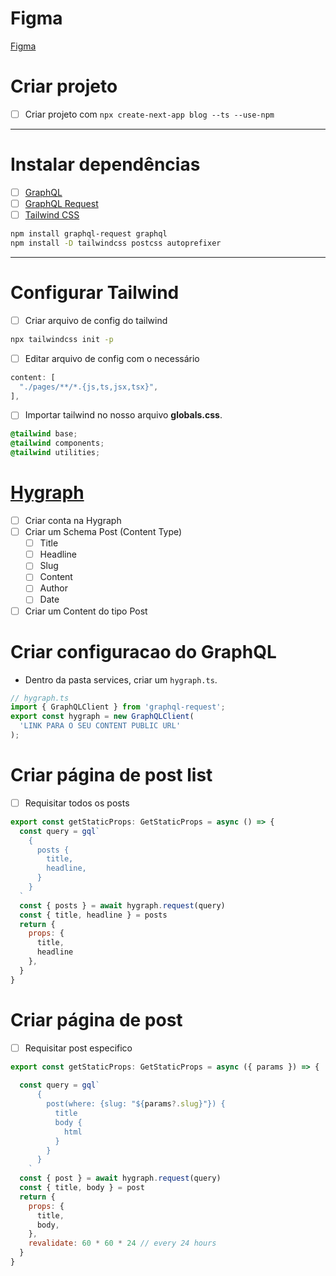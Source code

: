 # Figma
[Figma](https://www.figma.com/file/bO5ykctpVkAYkJTNmI7L6k/Aul%C3%A3o-Heart?node-id=0%3A1&t=d35Sx373qqFAuW6I-1)
# Criar projeto
- [ ] Criar projeto com `npx create-next-app blog --ts --use-npm`
---

# Instalar dependências
- [ ] [GraphQL](https://graphql.org/)
- [ ] [GraphQL Request](https://github.com/prisma-labs/graphql-request)
- [ ] [Tailwind CSS](https://tailwindcss.com/docs/installation)

```bash
npm install graphql-request graphql
npm install -D tailwindcss postcss autoprefixer
```
---
# Configurar Tailwind
- [ ] Criar arquivo de config do tailwind

```bash
npx tailwindcss init -p
```

- [ ] Editar arquivo de config com o necessário

```javascript
content: [
  "./pages/**/*.{js,ts,jsx,tsx}",
],
```

- [ ] Importar tailwind no nosso arquivo **globals.css**.

```css
@tailwind base;
@tailwind components;
@tailwind utilities;
```

# [Hygraph](https://hygraph.com/)
- [ ] Criar conta na Hygraph
- [ ] Criar um Schema Post (Content Type)
  - [ ] Title
  - [ ] Headline
  - [ ] Slug
  - [ ] Content
  - [ ] Author
  - [ ] Date
- [ ] Criar um Content do tipo Post

# Criar configuracao do GraphQL
- Dentro da pasta services, criar um `hygraph.ts`.
```javascript
// hygraph.ts
import { GraphQLClient } from 'graphql-request';
export const hygraph = new GraphQLClient(
  'LINK PARA O SEU CONTENT PUBLIC URL'
);
```
# Criar página de post list
- [ ] Requisitar todos os posts
```javascript
export const getStaticProps: GetStaticProps = async () => {
  const query = gql`
    {
      posts {
        title,
        headline,
      }
    }
  `
  const { posts } = await hygraph.request(query)
  const { title, headline } = posts
  return {
    props: {
      title,
      headline
    },
  }
}
```

# Criar página de post
- [ ] Requisitar post especifico
```javascript
export const getStaticProps: GetStaticProps = async ({ params }) => {
  
  const query = gql`
      {
        post(where: {slug: "${params?.slug}"}) {
          title
          body {
            html
          }
        }
      }
    `
  const { post } = await hygraph.request(query)
  const { title, body } = post
  return {
    props: {
      title,
      body,
    },
    revalidate: 60 * 60 * 24 // every 24 hours
  }
}
```